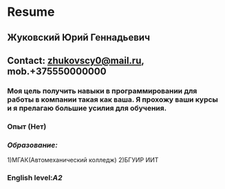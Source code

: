 # Resume 
## Жуковский Юрий Геннадьевич
## Contact: zhukovscy0@mail.ru, mob.+375550000000
### Моя цель получить навыки в программировании для работы в компании такая как ваша. Я прохожу ваши курсы и я прелагаю большие усилия для обучения.
### Опыт (Нет)
### *Образование:* 
1)МГАК(Автомеханический колледж)
2)БГУИР ИИТ 
### English level:*A2*
